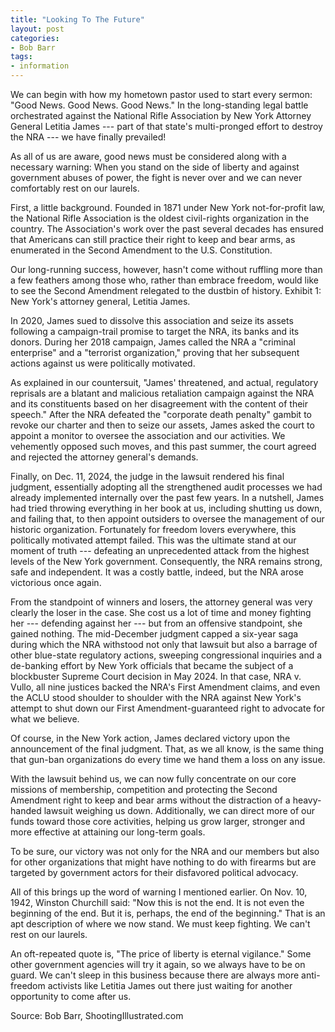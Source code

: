 ```yaml
---
title: "Looking To The Future"
layout: post
categories:
- Bob Barr
tags: 
- information
---
```


We can begin with how my hometown pastor used to start every sermon: "Good News. Good News. Good News." In the long-standing legal battle orchestrated against the National Rifle Association by New York Attorney General Letitia James --- part of that state's multi-pronged effort to destroy the NRA --- we have finally prevailed!

As all of us are aware, good news must be considered along with a necessary warning: When you stand on the side of liberty and against government abuses of power, the fight is never over and we can never comfortably rest on our laurels.

First, a little background. Founded in 1871 under New York not-for-profit law, the National Rifle Association is the oldest civil-rights organization in the country. The Association's work over the past several decades has ensured that Americans can still practice their right to keep and bear arms, as enumerated in the Second Amendment to the U.S. Constitution.

Our long-running success, however, hasn't come without ruffling more than a few feathers among those who, rather than embrace freedom, would like to see the Second Amendment relegated to the dustbin of history. Exhibit 1: New York's attorney general, Letitia James.

In 2020, James sued to dissolve this association and seize its assets following a campaign-trail promise to target the NRA, its banks and its donors. During her 2018 campaign, James called the NRA a "criminal enterprise" and a "terrorist organization," proving that her subsequent actions against us were politically motivated.

As explained in our countersuit, "James' threatened, and actual, regulatory reprisals are a blatant and malicious retaliation campaign against the NRA and its constituents based on her disagreement with the content of their speech." After the NRA defeated the "corporate death penalty" gambit to revoke our charter and then to seize our assets, James asked the court to appoint a monitor to oversee the association and our activities. We vehemently opposed such moves, and this past summer, the court agreed and rejected the attorney general's demands.

Finally, on Dec. 11, 2024, the judge in the lawsuit rendered his final judgment, essentially adopting all the strengthened audit processes we had already implemented internally over the past few years. In a nutshell, James had tried throwing everything in her book at us, including shutting us down, and failing that, to then appoint outsiders to oversee the management of our historic organization. Fortunately for freedom lovers everywhere, this politically motivated attempt failed. This was the ultimate stand at our moment of truth --- defeating an unprecedented attack from the highest levels of the New York government. Consequently, the NRA remains strong, safe and independent. It was a costly battle, indeed, but the NRA arose victorious once again.

From the standpoint of winners and losers, the attorney general was very clearly the loser in the case. She cost us a lot of time and money fighting her --- defending against her --- but from an offensive standpoint, she gained nothing. The mid-December judgment capped a six-year saga during which the NRA withstood not only that lawsuit but also a barrage of other blue-state regulatory actions, sweeping congressional inquiries and a de-banking effort by New York officials that became the subject of a blockbuster Supreme Court decision in May 2024. In that case, NRA v. Vullo, all nine justices backed the NRA's First Amendment claims, and even the ACLU stood shoulder to shoulder with the NRA against New York's attempt to shut down our First Amendment-guaranteed right to advocate for what we believe.

Of course, in the New York action, James declared victory upon the announcement of the final judgment. That, as we all know, is the same thing that gun-ban organizations do every time we hand them a loss on any issue.

With the lawsuit behind us, we can now fully concentrate on our core missions of membership, competition and protecting the Second Amendment right to keep and bear arms without the distraction of a heavy-handed lawsuit weighing us down. Additionally, we can direct more of our funds toward those core activities, helping us grow larger, stronger and more effective at attaining our long-term goals.

To be sure, our victory was not only for the NRA and our members but also for other organizations that might have nothing to do with firearms but are targeted by government actors for their disfavored political advocacy.

All of this brings up the word of warning I mentioned earlier. On Nov. 10, 1942, Winston Churchill said: "Now this is not the end. It is not even the beginning of the end. But it is, perhaps, the end of the beginning." That is an apt description of where we now stand. We must keep fighting. We can't rest on our laurels.

An oft-repeated quote is, "The price of liberty is eternal vigilance." Some other government agencies will try it again, so we always have to be on guard. We can't sleep in this business because there are always more anti-freedom activists like Letitia James out there just waiting for another opportunity to come after us.

Source: Bob Barr, ShootingIllustrated.com
